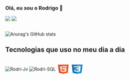 ### Olá, eu sou o Rodrigo 👋

<div>
  <a href = "mailto:rodrigo.pepato@gmail.com"><img src="https://img.shields.io/badge/-Gmail-%23333?style=for-the-badge&logo=gmail&logoColor=white" alvo ="_blank"></a>
  <a href="https://www.linkedin.com/in/rodrigopepato" target="_blank"><img src="https://img.shields.io/badge/-LinkedIn-%230077B5?style=for-the-badge&logo=linkedin&logoColor=white" target="_blank"></a>
  
</div>

##

![Anurag's GitHub stats](https://github-readme-stats.vercel.app/api?username=rodrigopepato&show_icons=true&theme=tokyonight)

## Tecnologias que uso no meu dia a dia

<div style="display: inline_block"><br>
  <img align="center" alt="Rodri-Jv" height="30" width="40" src="https://encrypted-tbn0.gstatic.com/images?q=tbn:ANd9GcRNRlA7bUjoEQlKDjBIYHSnG_1WMr-vsclrYQ&s">
  <img align="center" alt="Rodri-SQL" height="30" width="40" src="https://cdn.jsdelivr.net/gh/devicons/devicon/icons/mysql/mysql-original-wordmark.svg">
  <img align="center" alt="Rodri-HTML" height="30" width="40" src="https://raw.githubusercontent.com/devicons/devicon/master/icons/html5/html5-original.svg">
  <img align="center" alt="Rodri-CSS" height="30" width="40" src="https://raw.githubusercontent.com/devicons/devicon/master/icons/css3/css3-original.svg">

</div>

